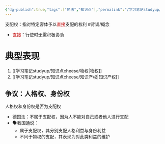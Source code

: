 ```yaml
---
{"dg-publish":true,"tags":["民法","知识点"],"permalink":"/学习笔记studyup/知识点cheese/支配权/","dgPassFrontmatter":true,"created":"2024-07-05T11:30:03.092+08:00","updated":"2024-10-24T18:50:45.597+08:00"}
---
```


支配权：指对特定客体予以<font color="#c00000">直接</font>支配的权利 #背诵/概念 
- <font color="#c00000">直接</font>：行使时无需积极协助
# 典型表现
1. [[学习笔记studyup/知识点cheese/物权\|物权]]
2. [[学习笔记studyup/知识点cheese/知识产权\|知识产权]]
## 争议：人格权、身份权
人格权和身份权是否为支配权
- 德国法：不属于支配权，因为人不能对自己或者他人进行支配
- 🗣️我国通说：
	- 属于支配权，其分别支配人格利益与身份利益
	- 不同于物权的支配，其表现为对此类利益的维护
